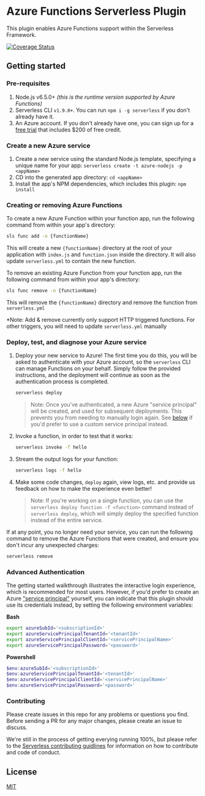 # Azure Functions Serverless Plugin 

This plugin enables Azure Functions support within the Serverless Framework.

[![Coverage Status](https://coveralls.io/repos/github/serverless/serverless-azure-functions/badge.svg)](https://coveralls.io/github/serverless/serverless-azure-functions)

## Getting started

### Pre-requisites

1. Node.js v6.5.0+ *(this is the runtime version supported by Azure Functions)*
2. Serverless CLI `v1.9.0+`. You can run `npm i -g serverless` if you don't already have it.
3. An Azure account. If you don't already have one, you can sign up for a [free trial](https://azure.microsoft.com/en-us/free/) that includes $200 of free credit.

### Create a new Azure service

1. Create a new service using the standard Node.js template, specifying a unique name for your app: `serverless create -t azure-nodejs -p <appName>`
2. CD into the generated app directory: `cd <appName>`
3. Install the app's NPM dependencies, which includes this plugin: `npm install`

### Creating or removing Azure Functions

To create a new Azure Function within your function app, run the following command from within your app's directory:

```bash
sls func add -n {functionName}
```

This will create a new `{functionName}` directory at the root of your application with `index.js` and `function.json` inside the directory. It will also update `serverless.yml` to contain the new function.

To remove an existing Azure Function from your function app, run the following command from within your app's directory:

```bash
sls func remove -n {functionName}
```

This will remove the `{functionName}` directory and remove the function from `serverless.yml`

*Note: Add & remove currently only support HTTP triggered functions. For other triggers, you will need to update `serverless.yml` manually

### Deploy, test, and diagnose your Azure service

1. Deploy your new service to Azure! The first time you do this, you will be asked to authenticate with your Azure account, so the `serverless` CLI can manage Functions on your behalf. Simply follow the provided instructions, and the deployment will continue as soon as the authentication process is completed.

    ```bash
    serverless deploy
    ```

    > Note: Once you've authenticated, a new Azure "service principal" will be created, and used for subsequent deployments. This prevents you from needing to manually login again. See [below](#advanced-authentication) if you'd prefer to use a custom service principal instead.

2. Invoke a function, in order to test that it works:

    ```bash
    serverless invoke -f hello
    ```

3. Stream the output logs for your function:

    ```bash
    serverless logs -f hello
    ```
 
4. Make some code changes, `deploy` again, view logs, etc. and provide us feedback on how to make the experience even better!

    > Note: If you're working on a single function, you can use the `serverless deploy function -f <function>` command instead of `serverless deploy`, which will simply deploy the specified function instead of the entire service.

If at any point, you no longer need your service, you can run the following command to remove the Azure Functions that were created, and ensure you don't incur any unexpected charges:

```bash
serverless remove
``` 

### Advanced Authentication

The getting started walkthrough illustrates the interactive login experience, which is recommended for most users. However, if you'd prefer to create an Azure ["service principal"](https://github.com/Azure/azure-sdk-for-node/blob/master/Documentation/Authentication.md#2-azure-cli) yourself, you can indicate that this plugin should use its credentials instead, by setting the following environment variables:

**Bash**
```bash
export azureSubId='<subscriptionId>'
export azureServicePrincipalTenantId='<tenantId>'
export azureServicePrincipalClientId='<servicePrincipalName>'
export azureServicePrincipalPassword='<password>'
```

**Powershell**
```powershell
$env:azureSubId='<subscriptionId>'
$env:azureServicePrincipalTenantId='<tenantId>'
$env:azureServicePrincipalClientId='<servicePrincipalName>'
$env:azureServicePrincipalPassword='<password>'
```

### Contributing

Please create issues in this repo for any problems or questions you find. Before sending a PR for any major changes, please create an issue to discuss.

We're still in the process of getting everying running 100%, but please refer to the [Serverless contributing guidlines](https://github.com/serverless/serverless/blob/master/CONTRIBUTING.md) for information on how to contribute and code of conduct.

## License

[MIT](LICENSE)
